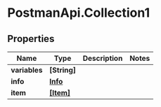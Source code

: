 # PostmanApi.Collection1

## Properties

Name | Type | Description | Notes
------------ | ------------- | ------------- | -------------
**variables** | **[String]** |  | 
**info** | [**Info**](Info.md) |  | 
**item** | [**[Item]**](Item.md) |  | 


